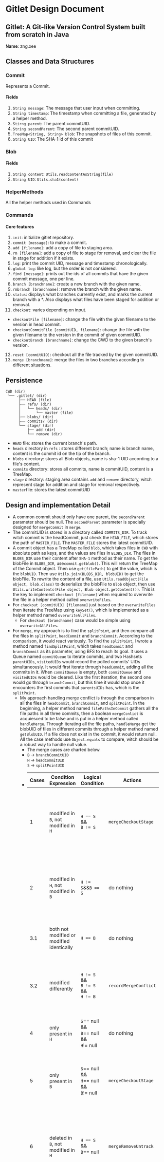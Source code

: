 # Gitlet Design Document

## Gitlet: A Git-like Version Control System built from scratch in Java

**Name**: zng.xee

## Classes and Data Structures

### Commit
Represents a Commit.

#### Fields

1. `String message`: The message that user input when committing.
2. `String timestamp`: The timestamp when committing a file, generated by a helper method.
3. `Stirng parent`: The parent commitUID.
4. `String secondParent`: The second parent commitUID.
5. `TreeMap<String, String> blob`: The snapshots of files of this commit.
6. `String UID`: The SHA-1 id of this commit


### Blob

#### Fields

1. `String content`: `Utils.readContentAsString(file)`
2. `String UID`: `Utils.sha1(content)`


### HelperMethods

All the helper methods used in Commands


### Commands

#### Core features

1. `init`: initialize gitlet repository.
2. `commit [message]`: to make a commit.
3. `add [filename]`: add a copy of file to staging area.
4. `rm [filename]`: add a copy of file to stage for removal, and clear the file in stage for addition if it exists.
5. `log`: print the commit UID, message and timestamp chronologically.
6. `global log`: like log, but the order is not considered.
7. `find [message]`: prints out the ids of all commits that have the given commit message, one per line.
8. `branch [branchname]`: create a new branch with the given name.
9. `rmbranch [branchname]`: remove the branch with the given name.
10. `status`: displays what branches currently exist, and marks the current branch with a *. Also displays what files have been staged for addition or removal.
11. `checkout`:  varies depending on input.
+ `checkoutFile [filename]`: change the file with the given filename to the version in head commit.
+ `checkoutCommitFile [commitUID, filename]`: change the file with the given filename to the version in the commit of given commitUID.
+ `checkoutBranch [branchname]`: change the CWD to the given branch's version.
12. `reset [commitUID]`: checkout all the file tracked by the given commitUID.
13. `merge [branchname]`: merge the files in two branches according to different situations.


## Persistence
```
CWD (dir)
 └── .gitlet/ (dir)
      ├── HEAD (file)
      ├── refs/ (dir)
      │   └── heads/ (dir)
      │       └── master (file)
      ├── blobs/ (dir)
      ├── commits/ (dir)
      └── stage/ (dir)
          ├── add (dir)
          └── remove (dir)
```

+ `HEAD` file: stores the current branch's path.
+ `heads` directory in `refs` : stores different branch; name is branch name, content is the commit id on the tip of the branch.
+ `blobs` directory: stores all Blob objects, name is sha-1 UID according to a file's content.
+ `commits` directory: stores all commits, name is commitUID, content is a TreeMap.
+ `stage` directory: staging area contains `add` and `remove` directory, witch represent stage for addition and stage for removal respectively.
+ `master`file: stores the latest commitUID


## Design and implementation Detail
+ A common commit should only have one parent, the `secondParent` parameter should be null. 
The `secondParent` parameter is specially designed for `mergeCommit` in `merge`.
+ The commitUID is stored in a directory called `COMMITS_DIR`. To track witch commit is the headCommit, just check the `HEAD_FILE`, which stores
the path of `MASTER_FILE`. The `MASTER_FILE` stores the latest commitUID.
+ A commit object has a TreeMap called `blob`, which takes files in `CWD` with absolute path as keys, and the values are files in `BLOBS_DIR`.
The files in `BLOBS_DIR` use their content after `SHA-1` method as their name. To get the blobFile in `BLOBS_DIR`, use`commit.getblob()`. This will return the
TreeMap of the Commit object. Then use `get(filePath)` to get the value, which is the `blobUID`. Then use `Utils.join(BLOBS_DIR, blobUID)` to get the blobFile.
To rewrite the content of a file, use `Utils.readObject(File object, blob.class)` to deserialize the
blobFile to `Blob` object, then use `Utils.writeContents(File object, Blob object.getContent())`. This is the key to implement `checkout [filename]` when required to overwrite the file
in a helper method called `overwriteFiles`.
+ For `checkout [commitUID] [filename]` just based on the `overwriteFiles` then iterate the TreeMap using `keySet()`,
which is implemented as a helper method named `overwriteAllFiles`.
  + For `checkout [branchname]` case would be simple using `overwriteAllFiles`.
+ For `merge`, my approach is to find the `splitPoint`, and then compare all the files in `splitPoint`, `headCommit`
and `branchCommit`. According to the comparison, it would react variously. To find the `splitPoint`, I wrote a method named
`findSplitPoint`, which takes `headCommit` and `branchCommit` as its parameter, using BFS to reach its goal. 
It uses a Queue named `commitQueue` to iterate commits, and two Hashsets `parentUIDs`, `visitedUIDs` would record the polled commits' UIDs simultaneously.
It would first iterate through `headCommit`, adding all the commits in it. When `commitQueue` is empty, both `commitQueue` and `visitedUIDs`
would be cleared. Like the first iteration, the second one would go through `branchCommit`, but this time it would stop once
it encounters the first commits that `parentsUIDs` has, which is the `splitPoint`.
  + My approach handling merge conflict is through the comparison in all the files in `headCommit`, `branchCommit`, and `splitPoint`.
  In the beginning, a helper method named `filePathsInCommit` gathers all the file paths in all three commits, then a boolean
  `mergeConlict` is acquiesced to be false and is put in a helper method called `handleMerge`. 
  Through iterating all the file paths, `handleMerge` get the blobUID of files in different commits through a helper method
  named `getBlobUID`. If a file does not exist in the commit, it would return null. All the case methods use `Object.equals`
  to compare, witch should be a robust way to handle null value.
    + The merge cases are charted below.
    + `B` -> `branchCommitUID`
    <br/>`H` -> `headCommitUID`
    <br/>`S` -> `splitPointUID`
    + | Cases | Condition<br/>Expression                  | Logical<br/>Condition                                  | Actions               | Rationale                                                                                                             | 
      |-------|-------------------------------------------|--------------------------------------------------------|-----------------------|-----------------------------------------------------------------------------------------------------------------------|
      | 1     | modified in `B`, not modified in `H`      | `H == S`<br/>&&<br/>`B != S`                           | `mergeCheckoutStage`  | The file is not modified in current branch, should merge the other branch modification directly.                      |
      | 2     | modified in `H`, not modified in `B`      | `H != S`&&`B == S`                                     | do nothing            | The file is not modified in other branch, should keep the modification in current branch.                             |
      | 3.1   | both not modified or modified identically | `H == B`                                               | do nothing            | The contents of two files are identical, should take no action.                                                       |
      | 3.2   | modified differently                      | `H != S`<br/>&&<br/>`B != S`<br/>&&<br/>`H != B`       | `recordMergeConflict` | The contents of two files are modified differently, should handle the conflict manually.                              |
      | 4     | only present in `H`                       | `S`== null<br/>&&<br/>`B`== null<br/>&&<br/>`H`!= null | do nothing            | The file is particular in current branch, should keep the file.                                                       |
      | 5     | only present in `B`                       | `S`== null<br/>&&<br/>`H`== null<br/>&&<br/>`B`!= null | `mergeCheckoutStage`  | The file is new in given branch, should should be merged to current branch.                                           |
      | 6     | deleted in `B`, not modified in `H`       | `H == S`<br/>&&<br/>`B`== null                         | `mergeRemoveUntrack`  | The file has been deleted in the given branch, while not been modified in the current branch, should add for removal. |
      | 7     | deleted in `H`, not modified in `B`       | `H`== null<br/>&&<br/>`B == S`                         | do nothing            | The file has been deleted in the current branch, should keep the deletion.                                            |
    + Specifically, a merge conflict would be encountered in `case3Part2`. My solution to merge conflict is to set the boolean `mergeConflict`
    into true, then call a helper method named `recordMergeConflict`. The method acquiesces to have blank content in `headFileContent`
    and `branchFileContent`. Only when the `headCommitBlobUID` or the `branchCommitUID` is not null should these two have contents.
    + For `log` in merged cases, my solution is judging if the given commit has two parents.